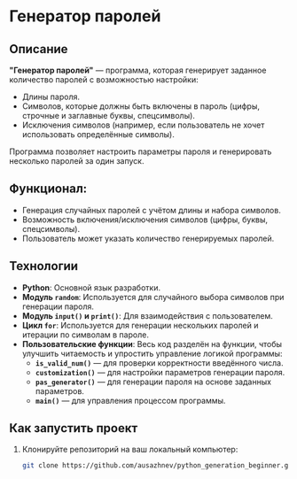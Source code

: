 # Генератор паролей

## Описание

**"Генератор паролей"** — программа, которая генерирует заданное количество паролей с возможностью настройки:
- Длины пароля.
- Символов, которые должны быть включены в пароль (цифры, строчные и заглавные буквы, спецсимволы).
- Исключения символов (например, если пользователь не хочет использовать определённые символы).

Программа позволяет настроить параметры пароля и генерировать несколько паролей за один запуск.

## Функционал:
- Генерация случайных паролей с учётом длины и набора символов.
- Возможность включения/исключения символов (цифры, буквы, спецсимволы).
- Пользователь может указать количество генерируемых паролей.

## Технологии

- **Python**: Основной язык разработки.
- **Модуль `random`**: Используется для случайного выбора символов при генерации пароля.
- **Модуль `input()` и `print()`**: Для взаимодействия с пользователем.
- **Цикл `for`**: Используется для генерации нескольких паролей и итерации по символам в пароле.
- **Пользовательские функции**: Весь код разделён на функции, чтобы улучшить читаемость и упростить управление логикой программы:
  - **`is_valid_num()`** — для проверки корректности введённого числа.
  - **`customization()`** — для настройки параметров генерации пароля.
  - **`pas_generator()`** — для генерации пароля на основе заданных параметров.
  - **`main()`** — для управления процессом программы.

## Как запустить проект

1. Клонируйте репозиторий на ваш локальный компьютер:
   ```bash
   git clone https://github.com/ausazhnev/python_generation_beginner.git
